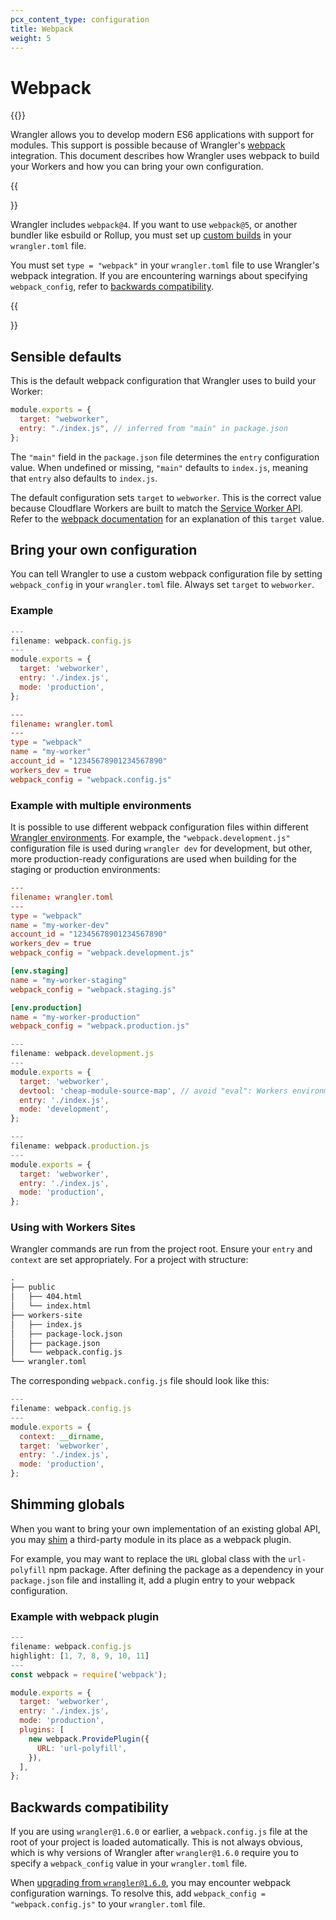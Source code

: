 ```yaml
---
pcx_content_type: configuration
title: Webpack
weight: 5
---
```


# Webpack

{{<render file="_wrangler-v1-deprecation.md">}}

Wrangler allows you to develop modern ES6 applications with support for modules. This support is possible because of Wrangler's [webpack](https://webpack.js.org/) integration. This document describes how Wrangler uses webpack to build your Workers and how you can bring your own configuration.

{{<Aside type="note" header="Configuration and webpack version">}}

Wrangler includes `webpack@4`. If you want to use `webpack@5`, or another bundler like esbuild or Rollup, you must set up [custom builds](/workers/wrangler/migration/v1-to-v2/wrangler-legacy/configuration/#build) in your `wrangler.toml` file.

You must set `type = "webpack"` in your `wrangler.toml` file to use Wrangler's webpack integration. If you are encountering warnings about specifying `webpack_config`, refer to [backwards compatibility](#backwards-compatibility).

{{</Aside>}}

## Sensible defaults

This is the default webpack configuration that Wrangler uses to build your Worker:

```js
module.exports = {
  target: "webworker",
  entry: "./index.js", // inferred from "main" in package.json
};
```

The `"main"` field in the `package.json` file determines the `entry` configuration value. When undefined or missing, `"main"` defaults to `index.js`, meaning that `entry` also defaults to `index.js`.

The default configuration sets `target` to `webworker`. This is the correct value because Cloudflare Workers are built to match the [Service Worker API](https://developer.mozilla.org/en-US/docs/Web/API/Service_Worker_API). Refer to the [webpack documentation](https://webpack.js.org/concepts/targets/) for an explanation of this `target` value.

## Bring your own configuration

You can tell Wrangler to use a custom webpack configuration file by setting `webpack_config` in your `wrangler.toml` file. Always set `target` to `webworker`.

### Example

```js
---
filename: webpack.config.js
---
module.exports = {
  target: 'webworker',
  entry: './index.js',
  mode: 'production',
};
```

```toml
---
filename: wrangler.toml
---
type = "webpack"
name = "my-worker"
account_id = "12345678901234567890"
workers_dev = true
webpack_config = "webpack.config.js"
```

### Example with multiple environments

It is possible to use different webpack configuration files within different [Wrangler environments](/workers/wrangler/environments/). For example, the `"webpack.development.js"` configuration file is used during `wrangler dev` for development, but other, more production-ready configurations are used when building for the staging or production environments:

```toml
---
filename: wrangler.toml
---
type = "webpack"
name = "my-worker-dev"
account_id = "12345678901234567890"
workers_dev = true
webpack_config = "webpack.development.js"

[env.staging]
name = "my-worker-staging"
webpack_config = "webpack.staging.js"

[env.production]
name = "my-worker-production"
webpack_config = "webpack.production.js"
```

```js
---
filename: webpack.development.js
---
module.exports = {
  target: 'webworker',
  devtool: 'cheap-module-source-map', // avoid "eval": Workers environment doesn't allow it
  entry: './index.js',
  mode: 'development',
};
```

```js
---
filename: webpack.production.js
---
module.exports = {
  target: 'webworker',
  entry: './index.js',
  mode: 'production',
};
```

### Using with Workers Sites

Wrangler commands are run from the project root. Ensure your `entry` and `context` are set appropriately. For a project with structure:

```txt
.
├── public
│   ├── 404.html
│   └── index.html
├── workers-site
│   ├── index.js
│   ├── package-lock.json
│   ├── package.json
│   └── webpack.config.js
└── wrangler.toml
```

The corresponding `webpack.config.js` file should look like this:

```js
---
filename: webpack.config.js
---
module.exports = {
  context: __dirname,
  target: 'webworker',
  entry: './index.js',
  mode: 'production',
};
```

## Shimming globals

When you want to bring your own implementation of an existing global API, you may [shim](https://webpack.js.org/guides/shimming/#shimming-globals) a third-party module in its place as a webpack plugin.

For example, you may want to replace the `URL` global class with the `url-polyfill` npm package. After defining the package as a dependency in your `package.json` file and installing it, add a plugin entry to your webpack configuration.

### Example with webpack plugin

```js
---
filename: webpack.config.js
highlight: [1, 7, 8, 9, 10, 11]
---
const webpack = require('webpack');

module.exports = {
  target: 'webworker',
  entry: './index.js',
  mode: 'production',
  plugins: [
    new webpack.ProvidePlugin({
      URL: 'url-polyfill',
    }),
  ],
};
```

## Backwards compatibility

If you are using `wrangler@1.6.0` or earlier, a `webpack.config.js` file at the root of your project is loaded automatically. This is not always obvious, which is why versions of Wrangler after `wrangler@1.6.0` require you to specify a `webpack_config` value in your `wrangler.toml` file.

When [upgrading from `wrangler@1.6.0`](/workers/wrangler/migration/v1-to-v2/wrangler-legacy/install-update/), you may encounter webpack configuration warnings. To resolve this, add `webpack_config = "webpack.config.js"` to your `wrangler.toml` file.

